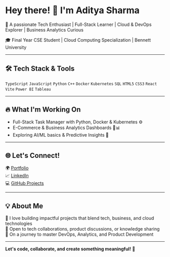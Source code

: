 # Hey there! 👋 I'm Aditya Sharma

🚀 A passionate Tech Enthusiast | Full-Stack Learner | Cloud & DevOps Explorer | Business Analytics Curious  

🎓 Final Year CSE Student | Cloud Computing Specialization | Bennett University  

---

## 🛠️ **Tech Stack & Tools**  

`TypeScript` `JavaScript` `Python` `C++` `Docker` `Kubernetes` `SQL` `HTML5` `CSS3` `React` `Vite` `Power BI` `Tableau`

---

## 🔥 **What I'm Working On**  

- Full-Stack Task Manager with Python, Docker & Kubernetes ⚙️  
- E-Commerce & Business Analytics Dashboards 🛒📊  
- Exploring AI/ML basics & Predictive Insights 🤖  

---

## 🌐 **Let's Connect!**  

🌍 [Portfolio](https://your-portfolio-link)  
📈 [LinkedIn](https://www.linkedin.com/in/your-link)  
💻 [GitHub Projects](https://github.com/adityash990)  

---

## 💡 **About Me**  

🔧 I love building impactful projects that blend tech, business, and cloud technologies  
💬 Open to tech collaborations, product discussions, or knowledge sharing  
🎯 On a journey to master DevOps, Analytics, and Product Development  

---

**Let's code, collaborate, and create something meaningful!** 🚀
